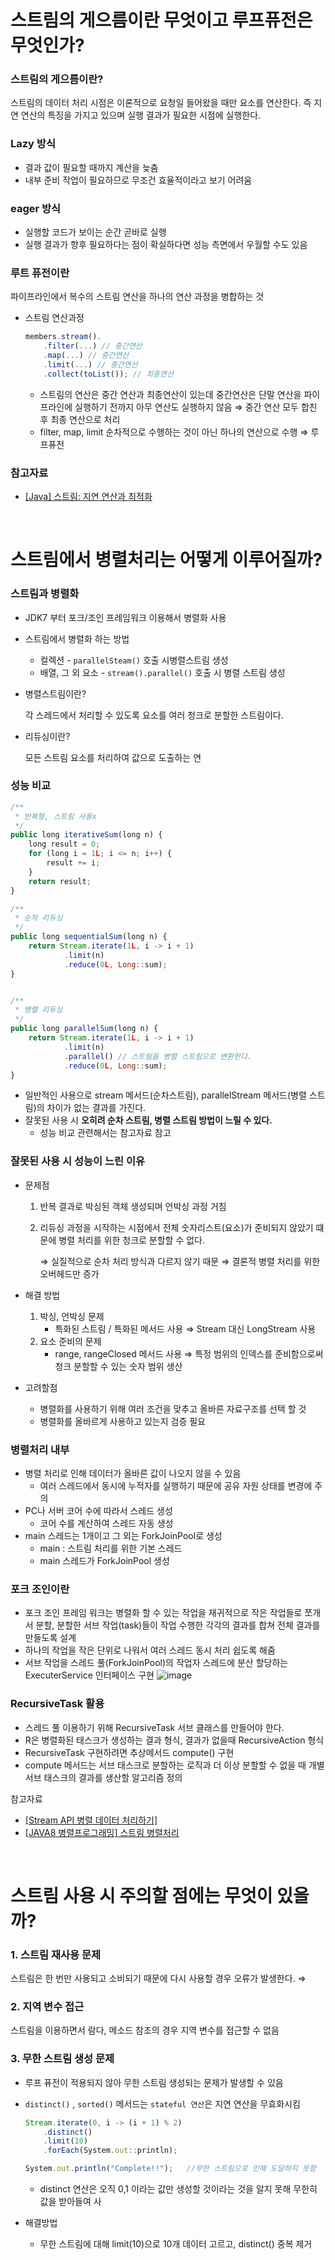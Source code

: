 # 스트림의 게으름이란 무엇이고 루프퓨전은 무엇인가?

### 스트림의 게으름이란?

스트림의 데이터 처리 시점은 이론적으로 요청일 들어왔을 때만 요소를 연산한다. 즉 지연 연산의 특징을 가지고 있으며 실행 결과가 필요한 시점에 실행한다.

### Lazy 방식

- 결과 값이 필요할 때까지 계산을 늦춤
- 내부 준비 작업이 필요하므로 무조건 효율적이라고 보기 어려움

### eager 방식

- 실행할 코드가 보이는 순간 곧바로 실행
- 실행 결과가 향후 필요하다는 점이 확실하다면 성능 측면에서 우월할 수도 있음

### 루트 퓨전이란

파이프라인에서 복수의 스트림 연산을 하나의 연산 과정을 병합하는 것

- 스트림 연산과정
    
    ```jsx
    members.stream().
        .filter(...) // 중간연산
        .map(...) // 중간연산
        .limit(...) // 중간연산
        .collect(toList()); // 최종연산
    ```
    
    - 스트림의 연산은 중간 연산과 최종연산이 있는데 중간연산은 단말 연산을 파이프라인에 실행하기 전까지 아무 연산도 실행하지 않음 ⇒ 중간 연산 모두 합친 후 최종 연산으로 처리
    - filter, map, limit 순차적으로 수행하는 것이 아닌 하나의 연산으로 수행 ⇒ 루프퓨전

### 참고자료

- [[Java] 스트림: 지연 연산과 최적화](https://bugoverdose.github.io/development/stream-lazy-evaluation/)
</br>

# 스트림에서 병렬처리는 어떻게 이루어질까?

### 스트림과 병렬화

- JDK7 부터 포크/조인 프레임워크 이용해서 병렬화 사용
- 스트림에서 병렬화 하는 방법
    - 컬렉션 - `parallelSteam()` 호출 시병렬스트림 생성
    - 배열, 그 외 요소 - `stream().parallel()` 호출 시 병렬 스트림 생성

- 병렬스트림이란?
    
    각 스레드에서 처리할 수 있도록 요소를  여러 청크로 분할한 스트림이다.
    
- 리듀싱이란?
    
    모든 스트림 요소를 처리하여 값으로 도출하는 연
    

### 성능 비교

```jsx
/**
 * 반복형, 스트림 사용x
 */
public long iterativeSum(long n) {
    long result = 0;
    for (long i = 1L; i <= n; i++) {
        result += i;
    }
    return result;
}
```

```jsx
/**
 * 순차 리듀싱
 */
public long sequentialSum(long n) {
    return Stream.iterate(1L, i -> i + 1)
            .limit(n)
            .reduce(0L, Long::sum);
}
```

```jsx

/**
 * 병렬 리듀싱
 */
public long parallelSum(long n) {
    return Stream.iterate(1L, i -> i + 1)
            .limit(n)
            .parallel() // 스트림을 병렬 스트림으로 변환한다.
            .reduce(0L, Long::sum);
}
```

- 일반적인 사용으로 stream 메서드(순차스트림), parallelStream 메서드(병렬 스트림)의 차이가 없는 결과를 가진다.
- 잘못된 사용 시 **오히려 순차 스트림, 병렬 스트림 방법이 느릴 수 있다.**
    - 성능 비교 관련해서는 참고자료 참고
    

### 잘못된 사용 시 성능이 느린 이유

- 문제점
    1. 반복 결과로 박싱된 객체 생성되며 언박싱 과정 거침
    2. 리듀싱 과정을 시작하는 시점에서 전체 숫자리스트(요소)가 준비되지 않았기 떄문에 병렬 처리를 위한 청크로 분할할 수 없다. 
        
        ⇒ 실질적으로 순차 처리 방식과 다르지 않기 때문 ⇒ 결론적 병렬 처리를 위한 오버헤드만 증가 
        
- 해결 방법
    1. 박싱, 언박싱 문제
        - 특화된 스트림 / 특화된 메서드 사용 ⇒ Stream 대신 LongStream 사용
    2. 요소 준비의 문제
        - range, rangeClosed 메서드 사용  ⇒ 특정 범위의 인덱스를 준비함으로써 청크 분할할 수 있는 숫자 범위 생산
- 고려할점
    - 병렬화를 사용하기 위해 여러 조건을 맞추고 올바른 자료구조를 선택 할 것
    - 병렬화를 올바르게 사용하고 있는지 검증 필요

### 병렬처리 내부

- 병렬 처리로 인해 데이터가 올바른 값이 나오지 않을 수 있음
    - 여러 스레드에서 동시에 누적자를 실행하기 때문에 공유 자원 상태를 변경에 주의
- PC나 서버 코어 수에 따라서 스레드 생성
    - 코어 수를 계산하여 스레드 자동 생성
- main 스레드는 1개이고 그 외는 ForkJoinPool로 생성
    - main : 스트림 처리를 위한 기본 스레드
    - main 스레드가 ForkJoinPool 생성

### 포크 조인이란

- 포크 조인 프레임 워크는 병렬화 할 수 있는 작업을 재귀적으로 작은 작업들로 쪼개서 분할, 분할한 서브 작업(task)들이 작업 수행한 각각의 결과를 합쳐 전체 결과를 만들도록 설계
- 하나의 작업을 작은 단위로 나워서 여러 스레드 동시 처리 쉽도록 해줌
- 서브 작업을 스레드 풀(ForkJoinPool)의 작업자 스레드에 분산 할당하는 ExecuterService 인터페이스 구현
![image](https://s3-us-west-2.amazonaws.com/secure.notion-static.com/f7fb74a7-74ed-4477-9c2f-64335835e216/Untitled.png)

### RecursiveTask 활용

- 스레드 풀 이용하기 위해 RecursiveTask<R> 서브 클래스를 만들어야 한다.
- R은 병렬화된 태스크가 생성하는 결과 형식, 결과가 없을때 RecursiveAction 형식
- RecursiveTask 구현하려면 추상메서드 compute() 구현
- compute 메서드는 서브 태스크로 분할하는 로직과 더 이상 분할할 수 없을 때 개별 서브 태스크의 결과를 생산할 알고리즘 정의

참고자료
- [[Stream API 병렬 데이터 처리하기]](https://catsbi.oopy.io/0428be55-8c8d-40a2-923a-acc738d74a14)
- [[JAVA8 병렬프로그래밍] 스트림 병렬처리](https://devfunny.tistory.com/810)

</br>

# 스트림 사용 시 주의할 점에는 무엇이 있을까?

### 1. 스트림 재사용 문제

스트림은 한 번만 사용되고 소비되기 때문에 다시 사용할 경우 오류가 발생한다. ⇒ 

### 2. 지역 변수 접근

스트림을 이용하면서 람다, 메소드 참조의 경우 지역 변수를 접근할 수 없음

### 3. 무한 스트림 생성 문제

- 루프 퓨전이 적용되지 않아 무한 스트림 생성되는 문제가 발생할 수 있음
- `distinct()` , `sorted()` 메서드는 `stateful 연산`은 지연 연산을 무효화시킴
    
    ```jsx
    Stream.iterate(0, i -> (i + 1) % 2)
    	.distinct()
    	.limit(10)
    	.forEach(System.out::println);
    
    System.out.println("Complete!!");	//무한 스트림으로 인해 도달하지 못함
    ```
    
    - distinct 연산은 오직 0,1 이라는 값만 생성할 것이라는 것을 알지 못해 무한히 값을 받아들여 사
- 해결방법
    - 무한 스트림에 대해 limit(10)으로 10개 데이터 고르고, distinct() 중복 제거
